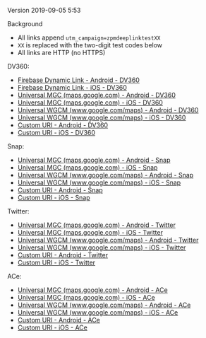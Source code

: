 Version 2019-09-05 5:53

Background
- All links append `utm_campaign=zpmdeeplinktestXX`
- `XX` is replaced with the two-digit test codes below
- All links are HTTP (no HTTPS)

DV360:
- [Firebase Dynamic Link - Android - DV360](https://maps.app.goo.gl/?link=http%3A%2F%2Fwww.google.com%2Fmaps%3Fzpmtest2019%3Dfdl-android-dv360&apn=com.google.android.apps.maps&amv=1023000000&isi=585027354&ibi=com.google.Maps&ius=comgooglemapsurl&imv=5.25&utm_campaign=zpmtest2019-fdl-android-dv360&utm_source=zpmtest2019-fdl-android-dv360&ct=zpmtest2019-fdl-android-dv360&pt=9008&mt=8)
- [Firebase Dynamic Link - iOS - DV360](https://maps.app.goo.gl/?link=http%3A%2F%2Fwww.google.com%2Fmaps%3Fzpmtest2019%3Dfdl-ios-dv360&apn=com.google.android.apps.maps&amv=1023000000&ibi=com.google.Maps&isi=585027354&ius=comgooglemapsurl&imv=5.25&utm_campaign=zpmtest2019-fdl-ios-dv360&utm_source=zpmtest2019-fdl-ios-dv360&ct=zpmtest2019-fdl-ios-dv360&pt=9008&mt=8)
- [Universal MGC (maps.google.com) - Android - DV360](https://maps.google.com/?zpmtest2019=mapsgooglecom-android-dv360&utm_source=zpmtest2019-mapsgooglecom-android-dv360&utm_campaign=zpmtest2019-mapsgooglecom-android-dv360)
- [Universal MGC (maps.google.com) - iOS - DV360](https://maps.google.com/?zpmtest2019=mapsgooglecom-ios-dv360&utm_source=zpmtest2019-mapsgooglecom-ios-dv360&utm_campaign=zpmtest2019-mapsgooglecom-ios-dv360)
- [Universal WGCM (www.google.com/maps) - Android - DV360](https://www.google.com/maps?zpmtest2019=wwwgooglecommaps-android-dv360&utm_source=zpmtest2019-wwwgooglecommaps-android-dv360&utm_campaign=zpmtest2019-wwwgooglecommaps-android-dv360)
- [Universal WGCM (www.google.com/maps) - iOS - DV360](https://www.google.com/maps?zpmtest2019=wwwgooglecommaps-ios-dv360&utm_source=zpmtest2019-wwwgooglecommaps-ios-dv360&utm_campaign=zpmtest2019-wwwgooglecommaps-ios-dv360)
- [Custom URI - Android - DV360](peterparker://?zpmtest2019=peterparker-android-dv360&utm_source=zpmtest2019-peterparker-android-dv360&utm_campaign=zpmtest2019-peterparker-android-dv360)
- [Custom URI - iOS - DV360](comgooglemapsurl://?zpmtest2019=comgooglemapsurl-ios-dv360&utm_source=zpmtest2019-comgooglemapsurl-ios-dv360&utm_campaign=zpmtest2019-comgooglemapsurl-ios-dv360)

Snap:
- [Universal MGC (maps.google.com) - Android - Snap](https://maps.google.com/?zpmtest2019=mapsgooglecom-android-snap&utm_source=zpmtest2019-mapsgooglecom-android-snap&utm_campaign=zpmtest2019-mapsgooglecom-android-snap)
- [Universal MGC (maps.google.com) - iOS - Snap](https://maps.google.com/?zpmtest2019=mapsgooglecom-ios-snap&utm_source=zpmtest2019-mapsgooglecom-ios-snap&utm_campaign=zpmtest2019-mapsgooglecom-ios-snap)
- [Universal WGCM (www.google.com/maps) - Android - Snap](https://www.google.com/maps?zpmtest2019=wwwgooglecommaps-android-snap&utm_source=zpmtest2019-wwwgooglecommaps-android-snap&utm_campaign=zpmtest2019-wwwgooglecommaps-android-snap)
- [Universal WGCM (www.google.com/maps) - iOS - Snap](https://www.google.com/maps?zpmtest2019=wwwgooglecommaps-ios-snap&utm_source=zpmtest2019-wwwgooglecommaps-ios-snap&utm_campaign=zpmtest2019-wwwgooglecommaps-ios-snap)
- [Custom URI - Android - Snap](peterparker://?zpmtest2019=peterparker-android-snap&utm_source=zpmtest2019-peterparker-android-snap&utm_campaign=zpmtest2019-peterparker-android-snap)
- [Custom URI - iOS - Snap](comgooglemapsurl://?zpmtest2019=comgooglemapsurl-ios-snap&utm_source=zpmtest2019-comgooglemapsurl-ios-snap&utm_campaign=zpmtest2019-comgooglemapsurl-ios-snap)

Twitter:
- [Universal MGC (maps.google.com) - Android - Twitter](https://maps.google.com/?zpmtest2019=mapsgooglecom-android-twitter&utm_source=zpmtest2019-mapsgooglecom-android-twitter&utm_campaign=zpmtest2019-mapsgooglecom-android-twitter)
- [Universal MGC (maps.google.com) - iOS - Twitter](https://maps.google.com/?zpmtest2019=mapsgooglecom-ios-twitter&utm_source=zpmtest2019-mapsgooglecom-ios-twitter&utm_campaign=zpmtest2019-mapsgooglecom-ios-twitter)
- [Universal WGCM (www.google.com/maps) - Android - Twitter](https://www.google.com/maps?zpmtest2019=wwwgooglecommaps-android-twitter&utm_source=zpmtest2019-wwwgooglecommaps-android-twitter&utm_campaign=zpmtest2019-wwwgooglecommaps-android-twitter)
- [Universal WGCM (www.google.com/maps) - iOS - Twitter](https://www.google.com/maps?zpmtest2019=wwwgooglecommaps-ios-twitter&utm_source=zpmtest2019-wwwgooglecommaps-ios-twitter&utm_campaign=zpmtest2019-wwwgooglecommaps-ios-twitter)
- [Custom URI - Android - Twitter](peterparker://?zpmtest2019=peterparker-android-twitter&utm_source=zpmtest2019-peterparker-android-twitter&utm_campaign=zpmtest2019-peterparker-android-twitter)
- [Custom URI - iOS - Twitter](comgooglemapsurl://?zpmtest2019=comgooglemapsurl-ios-twitter&utm_source=zpmtest2019-comgooglemapsurl-ios-twitter&utm_campaign=zpmtest2019-comgooglemapsurl-ios-twitter)

ACe:
- [Universal MGC (maps.google.com) - Android - ACe](https://maps.google.com/?zpmtest2019=mapsgooglecom-android-ace&utm_source=zpmtest2019-mapsgooglecom-android-ace&utm_campaign=zpmtest2019-mapsgooglecom-android-ace)
- [Universal MGC (maps.google.com) - iOS - ACe](https://maps.google.com/?zpmtest2019=mapsgooglecom-ios-ace&utm_source=zpmtest2019-mapsgooglecom-ios-ace&utm_campaign=zpmtest2019-mapsgooglecom-ios-ace)
- [Universal WGCM (www.google.com/maps) - Android - ACe](https://www.google.com/maps?zpmtest2019=wwwgooglecommaps-android-ace&utm_source=zpmtest2019-wwwgooglecommaps-android-ace&utm_campaign=zpmtest2019-wwwgooglecommaps-android-ace)
- [Universal WGCM (www.google.com/maps) - iOS - ACe](https://www.google.com/maps?zpmtest2019=wwwgooglecommaps-ios-ace&utm_source=zpmtest2019-wwwgooglecommaps-ios-ace&utm_campaign=zpmtest2019-wwwgooglecommaps-ios-ace)
- [Custom URI - Android - ACe](peterparker://?zpmtest2019=peterparker-android-ace&utm_source=zpmtest2019-peterparker-android-ace&utm_campaign=zpmtest2019-peterparker-android-ace)
- [Custom URI - iOS - ACe](comgooglemapsurl://?zpmtest2019=comgooglemapsurl-ios-ace&utm_source=zpmtest2019-comgooglemapsurl-ios-ace&utm_campaign=zpmtest2019-comgooglemapsurl-ios-ace)
